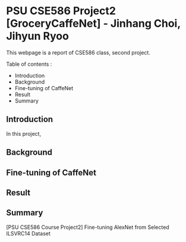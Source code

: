PSU CSE586 Project2 [GroceryCaffeNet] - Jinhang Choi, Jihyun Ryoo
============

This webpage is a report of CSE586 class, second project.

Table of contents :
  * Introduction
  * Background
  * Fine-tuning of CaffeNet
  * Result
  * Summary

Introduction
------------

In this project,

Background
------------

Fine-tuning of CaffeNet
------------

Result
------------

Summary
------------
[PSU CSE586 Course Project2] Fine-tuning AlexNet from Selected ILSVRC14 Dataset
